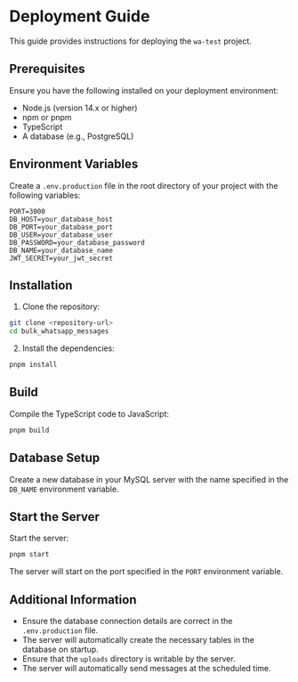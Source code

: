 # Deployment Guide

This guide provides instructions for deploying the `wa-test` project.

## Prerequisites

Ensure you have the following installed on your deployment environment:

- Node.js (version 14.x or higher)
- npm or pnpm
- TypeScript
- A database (e.g., PostgreSQL)

## Environment Variables

Create a `.env.production` file in the root directory of your project with the following variables:

```env
PORT=3000
DB_HOST=your_database_host
DB_PORT=your_database_port
DB_USER=your_database_user
DB_PASSWORD=your_database_password
DB_NAME=your_database_name
JWT_SECRET=your_jwt_secret
```

## Installation

1. Clone the repository:

```bash
git clone <repository-url>
cd bulk_whatsapp_messages
```

2. Install the dependencies:

```bash
pnpm install
```

## Build

Compile the TypeScript code to JavaScript:

```bash
pnpm build
```

## Database Setup

Create a new database in your MySQL server with the name specified in the `DB_NAME` environment variable.

## Start the Server

Start the server:

```bash
pnpm start
```

The server will start on the port specified in the `PORT` environment variable.

## Additional Information

- Ensure the database connection details are correct in the `.env.production` file.
- The server will automatically create the necessary tables in the database on startup.
- Ensure that the `uploads` directory is writable by the server.
- The server will automatically send messages at the scheduled time.
